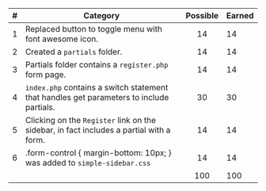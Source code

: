 | # |  Category                                                                                              | Possible | Earned|
|---|--------------------------------------------------------------------------------------------------------|:--------:|:------|
| 1 | Replaced button to toggle menu with font awesome icon.                                                  |   14     |   14 |
| 2 | Created a `partials` folder.                                                                            |   14     |   14 |
| 3 | Partials folder contains a `register.php` form page.                                                    |   14     |   14 |
| 4 | `index.php` contains a switch statement that handles get parameters to include partials.                |   30     |   30 |
| 5 | Clicking on the `Register` link on the sidebar, in fact includes a partial with a form.                 |   14     |   14 |
| 6 | .form-control { margin-bottom: 10px; } was added to `simple-sidebar.css`                                |   14     |   14 |
|   |                                                                                                         |   100    |  100 |
